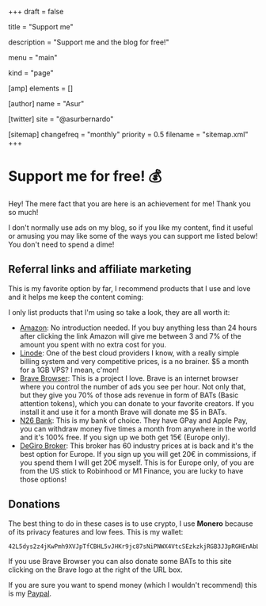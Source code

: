 +++
draft = false

title = "Support me"

description = "Support me and the blog for free!"

menu = "main"

kind = "page"

[amp]
    elements = []

[author]
    name = "Asur"

[twitter]
    site = "@asurbernardo"

[sitemap]
  changefreq = "monthly"
  priority = 0.5
  filename = "sitemap.xml"
+++

# Support me for free! 💰

Hey! The mere fact that you are here is an achievement for me! Thank you so much!

I don't normally use ads on my blog, so if you like my content, find it useful or amusing you may like some of the ways you can support me listed below! You don't need to spend a dime!

## Referral links and affiliate marketing

This is my favorite option by far, I recommend products that I use and love and it helps me keep the content coming:

I only list products that I'm using so take a look, they are all worth it:

- <a href="https://amzn.to/33GCvRh" target="_blank" rel="nofollow noopener noreferrer" >Amazon</a>: No introduction needed. If you buy anything less than 24 hours after clicking the link Amazon will give me between 3 and 7% of the amount you spent with no extra cost for you.
- <a href="https://www.linode.com/?r=ca90aa0a45540066ec753ff02b33a332d566e243" target="_blank" rel="nofollow noopener noreferrer" >Linode</a>: One of the best cloud providers I know, with a really simple billing system and very competitive prices, is a no brainer. $5 a month for a 1GB VPS? I mean, c'mon!
- <a href="https://brave.com/asu769" target="_blank" rel="nofollow noopener noreferrer" >Brave Browser</a>: This is a project I love. Brave is an internet browser where you control the number of ads you see per hour. Not only that, but they give you 70% of those ads revenue in form of BATs (Basic attention tokens), which you can donate to your favorite creators. If you install it and use it for a month Brave will donate me $5 in BATs.
- <a href="https://n26.com/r/asurb2865" target="_blank" rel="nofollow noopener noreferrer" >N26 Bank</a>: This is my bank of choice. They have GPay and Apple Pay, you can withdraw money five times a month from anywhere in the world and it's 100% free. If you sign up we both get 15€ (Europe only).
- <a href="https://www.degiro.es/amigo-invita-amigo/empezar-a-invertir.html?id=AF7738F9&referral_name=Asur%20Bernardo%20Fern%C3%A1ndez&utm_source=mgm" target="_blank" rel="nofollow noopener noreferrer" >DeGiro Broker</a>: This broker has 60 industry prices at is back and it's the best option for Europe. If you sign up you will get 20€ in commissions, if you spend them I will get 20€ myself. This is for Europe only, of you are from the US stick to Robinhood or M1 Finance, you are lucky to have those options!

## Donations

The best thing to do in these cases is to use crypto, I use **Monero** because of its privacy features and low fees. This is my wallet:

```
42L5dys2z4jKwPmh9XVJpTfCBHL5vJHKr9jc87sNiPNWX4VtcSEzkzkjRGB3J3pRGHEnAbLC7hg6iNDZ6Ezfgf8Z1gFEa6X
```

If you use Brave Browser you can also donate some BATs to this site clicking on the Brave logo at the right of the URL box.

If you are sure you want to spend money (which I wouldn't recommend) this is my <a href="https://www.paypal.com/cgi-bin/webscr?cmd=_s-xclick&hosted_button_id=ZPEPDV2UMSUYS&source=url" target="_blank" rel="nofollow noopener noreferrer">Paypal</a>.
